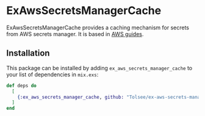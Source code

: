 # ExAwsSecretsManagerCache

ExAwsSecretsManagerCache provides a caching mechanism for secrets from AWS secrets manager. It is based in [AWS guides](https://docs.aws.amazon.com/secretsmanager/latest/userguide/use-client-side-caching.html).

## Installation

This package can be installed by adding `ex_aws_secrets_manager_cache` to your list of dependencies in `mix.exs`:

```elixir
def deps do
  [
    {:ex_aws_secrets_manager_cache, github: "Tolsee/ex-aws-secrets-manager-cache"}
  ]
end
```

